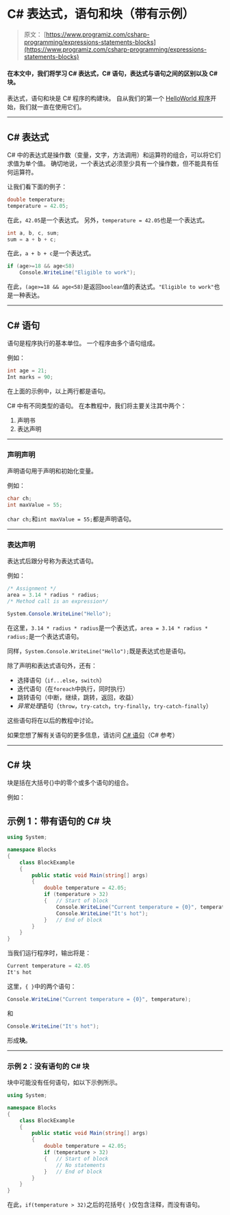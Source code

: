 # C# 表达式，语句和块（带有示例）

> 原文： [https://www.programiz.com/csharp-programming/expressions-statements-blocks](https://www.programiz.com/csharp-programming/expressions-statements-blocks)

#### 在本文中，我们将学习 C# 表达式，C# 语句，表达式与语句之间的区别以及 C# 块。

表达式，语句和块是 C# 程序的构建块。 自从我们的第一个 [HelloWorld 程序](/csharp-programming/hello-world "C# Hello World program")开始，我们就一直在使用它们。

* * *

## C# 表达式

C# 中的表达式是操作数（变量，文字，方法调用）和运算符的组合，可以将它们求值为单个值。 确切地说，一个表达式必须至少具有一个操作数，但不能具有任何运算符。

让我们看下面的例子：

```cs
double temperature;
temperature = 42.05;
```

在此，`42.05`是一个表达式。 另外，`temperature = 42.05`也是一个表达式。

```cs
int a, b, c, sum;
sum = a + b + c;
```

在此，`a + b + c`是一个表达式。

```cs
if (age>=18 && age<58)
	Console.WriteLine("Eligible to work");
```

在此，`(age>=18 && age<58)`是返回`boolean`值的表达式。`"Eligible to work"`也是一种表达。

* * *

## C# 语句

语句是程序执行的基本单位。 一个程序由多个语句组成。

例如：

```cs
int age = 21;
Int marks = 90;
```

在上面的示例中，以上两行都是语句。

C# 中有不同类型的语句。 在本教程中，我们将主要关注其中两个：

1.  声明书
2.  表达声明

* * *

### 声明声明

声明语句用于声明和初始化变量。

例如：

```cs
char ch;
int maxValue = 55;
```

`char ch;`和`int maxValue = 55;`都是声明语句。

* * *

### 表达声明

表达式后跟分号称为表达式语句。

例如：

```cs
/* Assignment */
area = 3.14 * radius * radius;
/* Method call is an expression*/

System.Console.WriteLine("Hello");
```

在这里，`3.14 * radius * radius`是一个表达式，`area = 3.14 * radius * radius;`是一个表达式语句。

同样，`System.Console.WriteLine("Hello");`既是表达式也是语句。

除了声明和表达式语句外，还有：

*   选择语句（`if...else`，`switch`）
*   迭代语句（在`foreach`中执行，同时执行）
*   跳转语句（中断，继续，跳转，返回，收益）
*   *异常处理*语句（`throw`，`try-catch`，`try-finally`，`try-catch-finally`）

这些语句将在以后的教程中讨论。

如果您想了解有关语句的更多信息，请访问 [C# 语句](https://docs.microsoft.com/en-us/dotnet/csharp/programming-guide/statements-expressions-operators/statements "Details about statements in C#")（C# 参考）

* * *

## C# 块

块是括在大括号{}中的零个或多个语句的组合。

例如：

## 示例 1：带有语句的 C# 块

```cs
using System;

namespace Blocks
{
	class BlockExample
	{
		public static void Main(string[] args)
		{
			double temperature = 42.05;
			if (temperature > 32)
			{	// Start of block
				Console.WriteLine("Current temperature = {0}", temperature);
				Console.WriteLine("It's hot");
			}	// End of block
		}
	}
}
```

当我们运行程序时，输出将是：

```cs
Current temperature = 42.05
It's hot
```

这里，`{ }`中的两个语句：

```cs
Console.WriteLine("Current temperature = {0}", temperature);
```

和

```cs
Console.WriteLine("It's hot");
```

形成**块**。

* * *

### 示例 2：没有语句的 C# 块

块中可能没有任何语句，如以下示例所示。

```cs
using System;

namespace Blocks
{
	class BlockExample
	{
		public static void Main(string[] args)
		{
			double temperature = 42.05;
			if (temperature > 32)
			{	// Start of block
				// No statements
			}	// End of block
		}
	}
}
```

在此，`if(temperature > 32)`之后的花括号`{ }`仅包含注释，而没有语句。